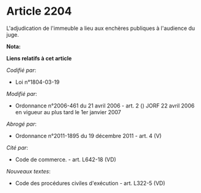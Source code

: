 # Article 2204

L'adjudication de l'immeuble a lieu aux enchères publiques à l'audience du juge.

**Nota:**



**Liens relatifs à cet article**

_Codifié par_:

  - Loi n°1804-03-19

_Modifié par_:

  - Ordonnance n°2006-461 du 21 avril 2006 - art. 2 () JORF 22 avril 2006 en vigueur au plus tard le 1er janvier 2007

_Abrogé par_:

  - Ordonnance n°2011-1895 du 19 décembre 2011 - art. 4 (V)

_Cité par_:

  - Code de commerce. - art. L642-18 (VD)

_Nouveaux textes_:

  - Code des procédures civiles d'exécution - art. L322-5 (VD)
